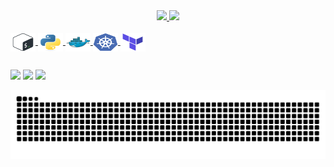 <div align="center">
  <a href="https://github.com/josecarlosbarbosa">
  <img height="180em" src="https://github-readme-stats.vercel.app/api?username=josecarlosbarbosa&show_icons=true&theme=midnight-purple&include_all_commits=true&count_private=true"/>
  <img height="180em" src="https://github-readme-stats.vercel.app/api/top-langs/?username=josecarlosbarbosa&layout=compact&langs_count=7&theme=midnight-purple"/>
</div>

<div style="display: inline_block"><br>
  <img align="center" alt="Carlos-Bash" height="30" width="40" src="https://raw.githubusercontent.com/devicons/devicon/master/icons/bash/bash-original.svg">
  <img align="center" alt="Carlos-Python" height="30" width="40" src="https://raw.githubusercontent.com/devicons/devicon/master/icons/python/python-original.svg">
  <img align="center" alt="Carlos-Docker" height="30" width="40" src="https://raw.githubusercontent.com/devicons/devicon/master/icons/docker/docker-original.svg">
  <img align="center" alt="Carlos-Kubernetes" height="30" width="40" src="https://raw.githubusercontent.com/devicons/devicon/master/icons/kubernetes/kubernetes-plain.svg">
  <img align="center" alt="Carlos-Terraform" height="30" width="40" src="https://raw.githubusercontent.com/devicons/devicon/master/icons/terraform/terraform-original.svg">
</div>

  ##

<div> 
  <a href="https://instagram.com/jccbarbosa98" target="_blank"><img src="https://img.shields.io/badge/-Instagram-%23E4405F?style=for-the-badge&logo=instagram&logoColor=white" target="_blank"></a>
 	<a href="https://www.twitch.tv/jccbarbosa98" target="_blank"><img src="https://img.shields.io/badge/Twitch-9146FF?style=for-the-badge&logo=twitch&logoColor=white" target="_blank"></a>
 <a href="https://www.linkedin.com/in/josecarlosbarbosaa/" target="_blank"><img src="https://img.shields.io/badge/-LinkedIn-%230077B5?style=for-the-badge&logo=linkedin&logoColor=white" target="_blank"></a> 
 
  ![Snake animation](https://github.com/josecarlosbarbosa/josecarlosbarbosa/blob/output/github-contribution-grid-snake.svg)
 
</div>
